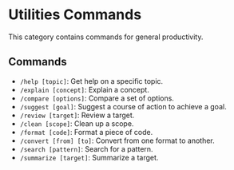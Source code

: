 # Utilities Commands

This category contains commands for general productivity.

## Commands

*   `/help [topic]`: Get help on a specific topic.
*   `/explain [concept]`: Explain a concept.
*   `/compare [options]`: Compare a set of options.
*   `/suggest [goal]`: Suggest a course of action to achieve a goal.
*   `/review [target]`: Review a target.
*   `/clean [scope]`: Clean up a scope.
*   `/format [code]`: Format a piece of code.
*   `/convert [from] [to]`: Convert from one format to another.
*   `/search [pattern]`: Search for a pattern.
*   `/summarize [target]`: Summarize a target. 